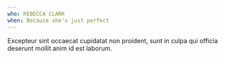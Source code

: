 ```yaml
---
who: REBECCA CLARK
when: Because she's just perfect
---
```

Excepteur sint occaecat cupidatat non proident, sunt in culpa qui officia deserunt mollit anim id est laborum.
